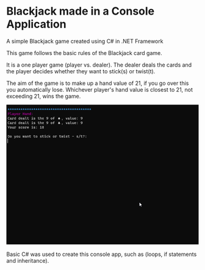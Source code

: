 # Blackjack made in a Console Application

A simple Blackjack game created using C# in .NET Framework

This game follows the basic rules of the Blackjack card game. 

It is a one player game (player vs. dealer). The dealer deals the cards and the player decides whether they want to stick(s) or twist(t).

The aim of the game is to make up a hand value of 21, if you go over this you automatically lose. Whichever player's hand value is closest to 21, not exceeding 21, wins the game.


![Screenshot of Blackjack game](./assets/blackjack.gif)

Basic C# was used to create this console app, such as (loops, if statements and inheritance).